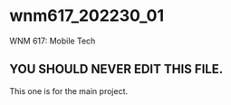 # wnm617_202230_01
WNM 617: Mobile Tech

## YOU SHOULD NEVER EDIT THIS FILE.
This one is for the main project.
